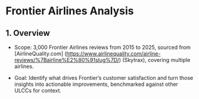 # Frontier Airlines Analysis 
## 1. Overview 
- Scope: 3,000 Frontier Airlines reviews from 2015 to 2025, sourced from [AirlineQuality.com] (https://www.airlinequality.com/airline-reviews/%7Bairline%E2%80%91slug%7D/) (Skytrax), covering multiple airlines.

- Goal: Identify what drives Frontier’s customer satisfaction and turn those insights into actionable improvements, benchmarked against other ULCCs for context.

